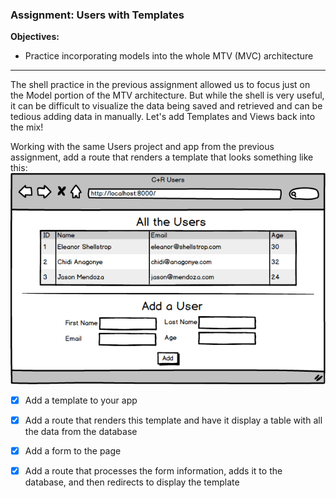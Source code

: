 ### Assignment: Users with Templates
**Objectives:**

- Practice incorporating models into the whole MTV (MVC) architecture
<hr>

The shell practice in the previous assignment allowed us to focus just on the Model portion of the MTV architecture. But while the shell is very useful, it can be difficult to visualize the data being saved and retrieved and can be tedious adding data in manually. Let's add Templates and Views back into the mix!
<br>

Working with the same Users project and app from the previous assignment, add a route that renders a template that looks something like this:
![](CR_Users_(Django).png)


- [x] Add a template to your app

- [x] Add a route that renders this template and have it display a table with all the data from the database

- [x] Add a form to the page

- [x] Add a route that processes the form information, adds it to the database, and then redirects to display the template